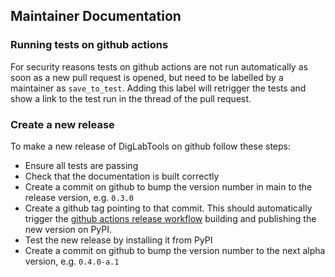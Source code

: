 ## Maintainer Documentation

### Running tests on github actions

For security reasons tests on github actions are not run automatically as soon as a new pull request is opened, but need to be labelled by a maintainer as `save_to_test`. Adding this label will retrigger the tests and show a link to the test run in the thread of the pull request.

### Create a new release

To make a new release of DigLabTools on github follow these steps:

- Ensure all tests are passing
- Check that the documentation is built correctly
- Create a commit on github to bump the version number in main to the release version, e.g. `0.3.0`
- Create a github tag pointing to that commit. This should automatically trigger the [github actions release workflow](https://github.com/INT-NIT/DigLabTools/blob/main/.github/workflows/release.yml) building and publishing the new version on PyPI.
- Test the new release by installing it from PyPI
- Create a commit on github to bump the version number to the next alpha version, e.g. `0.4.0-a.1`

